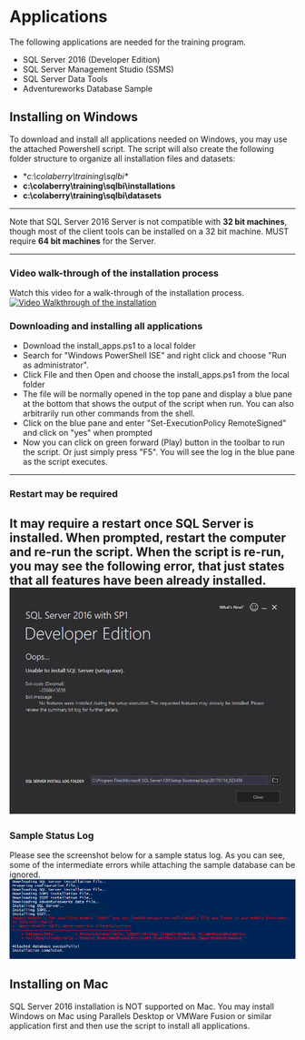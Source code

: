 # Applications
The following applications are needed for the training program.

* SQL Server 2016 (Developer Edition)
* SQL Server Management Studio (SSMS)
* SQL Server Data Tools
* Adventureworks Database Sample

## Installing on Windows
To download and install all applications needed on Windows, you may use the attached Powershell script.
The script will also create the following folder structure to organize all installation files and datasets:  
* **c:\colaberry\training\sqlbi\**
* **c:\colaberry\training\sqlbi\installations**
* **c:\colaberry\training\sqlbi\datasets**

***
Note that SQL Server 2016 Server is not compatible with **32 bit machines**, though most of the client tools can be installed on a 32 bit machine. MUST require **64 bit machines** for the Server.
***

### Video walk-through of the installation process
Watch this video for a walk-through of the installation process. 
[![Video Walkthrough of the installation](http://img.youtube.com/vi/2AOcF88-RtY/0.jpg)](http://www.youtube.com/watch?v=2AOcF88-RtY)

### Downloading and installing all applications

* Download the install_apps.ps1 to a local folder
* Search for "Windows PowerShell ISE" and right click and choose "Run as administrator".
* Click File and then Open and choose the install_apps.ps1 from the local folder
* The file will be normally opened in the top pane and display a blue pane at the bottom
that shows the output of the script when run.
You can also arbitrarily run other commands from the shell.
* Click on the blue pane and enter "Set-ExecutionPolicy RemoteSigned" and click on "yes" when prompted
* Now you can click on green forward (Play) button in the toolbar to run the script. Or just simply press "F5".
You will see the log in the blue pane as the script executes.

---
### Restart may be required
It may require a restart once SQL Server is installed. When prompted, restart the computer and re-run the script. When the script is re-run, you may see the following error, that just states that all features have been already installed.
![Reinstall error](reinstall_error.png "Re-install Error")
---

### Sample Status Log
Please see the screenshot below for a sample status log. As you can see, some of the intermediate errors while attaching the sample database can be ignored.
![Reinstall error](log.png "Status log")


## Installing on Mac
SQL Server 2016 installation is NOT supported on Mac. You may install Windows on Mac using Parallels Desktop or VMWare Fusion or similar application first and then use the script to install all applications.
